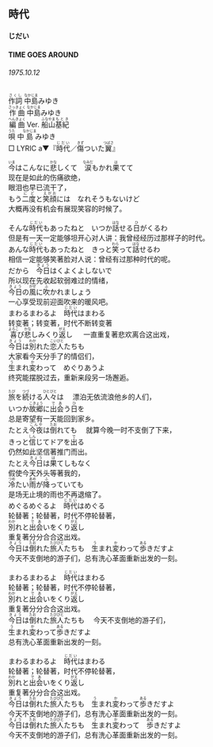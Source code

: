 ## 時代
#### じだい
#### TIME GOES AROUND
###### 1975.10.12


<ruby><rb>作詞</rb><rp>(</rp><rt>さくし</rt><rp>)</rp></ruby> <ruby><rb>中島</rb><rp>(</rp><rt>なかじま</rt><rp>)</rp></ruby>みゆき   
<ruby><rb>作曲</rb><rp>(</rp><rt>さっきょく</rt><rp>)</rp></ruby>  <ruby><rb>中島</rb><rp>(</rp><rt>なかじま</rt><rp>)</rp></ruby>みゆき  
<ruby><rb>編曲</rb><rp>(</rp><rt>へんきょく</rt><rp>)</rp></ruby> </rb><rp>(</rp><rt>Ver.</rt><rp>)</rp></ruby>   <ruby><rb>船山</rb><rp>(</rp><rt>ふなやま</rt><rp>)</rp></ruby><ruby><rb>基紀</rb><rp>(</rp><rt>もとき</rt><rp>)</rp></ruby>  
<ruby><rb>唄</rb><rp>(</rp><rt>うた</rt><rp>)</rp></ruby>  中<ruby><rb>島</rb><rp>(</rp><rt>なかじま</rt><rp>)</rp></ruby>みゆき        
□ LYRIC </rb><rp>(</rp><rt>a</rt><rp>)</rp></ruby>▼『<ruby><rb>時代</rb><rp>(</rp><rt>じだい</rt><rp>)</rp></ruby>／<ruby><rb>傷</rb><rp>(</rp><rt>きず</rt><rp>)</rp></ruby>ついた<ruby><rb>翼</rb><rp>(</rp><rt>つばさ</rt><rp>)</rp></ruby>』  

<ruby><rb>今</rb><rp>(</rp><rt>いま</rt><rp>)</rp></ruby>はこんなに<ruby><rb>悲</rb><rp>(</rp><rt>かな</rt><rp>)</rp></ruby>しくて　<ruby><rb>涙</rb><rp>(</rp><rt>なみだ</rt><rp>)</rp></ruby>もかれ<ruby><rb>果</rb><rp>(</rp><rt>は</rt><rp>)</rp></ruby>てて   
现在是如此的伤痛欲绝，   
眼泪也早已流干了，   
もう<ruby><rb>二度</rb><rp>(</rp><rt>にど</rt><rp>)</rp></ruby>と<ruby><rb>笑顔</rb><rp>(</rp><rt>えがお</rt><rp>)</rp></ruby>には　なれそうもないけど   
大概再没有机会有展现笑容的时候了。  
   
そんな<ruby><rb>時代</rb><rp>(</rp><rt>じだい</rt><rp>)</rp></ruby>もあったねと　いつか<ruby><rb>話</rb><rp>(</rp><rt>はな</rt><rp>)</rp></ruby>せる<ruby><rb>日</rb><rp>(</rp><rt>ひ</rt><rp>)</rp></ruby>がくるわ   
但是有一天一定能够坦开心对人讲：我曾经经历过那样子的时代。   
あんな<ruby><rb>時代</rb><rp>(</rp><rt>じだい</rt><rp>)</rp></ruby>もあったねと　きっと<ruby><rb>笑</rb><rp>(</rp><rt>わら</rt><rp>)</rp></ruby>って<ruby><rb>話</rb><rp>(</rp><rt>はな</rt><rp>)</rp></ruby>せるわ   
相信一定能够笑著脸对人说：曾经有过那种时代的呢。   
だから　<ruby><rb>今日</rb><rp>(</rp><rt>きょう</rt><rp>)</rp></ruby>はくよくよしないで   
所以现在先收起软弱难过的情绪，   
<ruby><rb>今日</rb><rp>(</rp><rt>きょう</rt><rp>)</rp></ruby>の<ruby><rb>風</rb><rp>(</rp><rt>かぜ</rt><rp>)</rp></ruby>に<ruby><rb>吹</rb><rp>(</rp><rt>ふ</rt><rp>)</rp></ruby>かれましょう   
一心享受现前迎面吹来的暖风吧。  
まわるまわるよ　<ruby><rb>時代</rb><rp>(</rp><rt>じだい</rt><rp>)</rp></ruby>はまわる   
转变著；转变著，时代不断转变著  
<ruby><rb>喜</rb><rp>(</rp><rt>よろこ</rt><rp>)</rp></ruby>び<ruby><rb>悲</rb><rp>(</rp><rt>かな</rt><rp>)</rp></ruby>しみくり<ruby><rb>返</rb><rp>(</rp><rt>がえ</rt><rp>)</rp></ruby>し 　
一直重复著悲欢离合这出戏，   
<ruby><rb>今日</rb><rp>(</rp><rt>きょう</rt><rp>)</rp></ruby>は<ruby><rb>別</rb><rp>(</rp><rt>わか</rt><rp>)</rp></ruby>れた<ruby><rb>恋人</rb><rp>(</rp><rt>こいびと</rt><rp>)</rp></ruby>たちも   
大家看今天分手了的情侣们，   
<ruby><rb>生</rb><rp>(</rp><rt>う</rt><rp>)</rp></ruby>まれ<ruby><rb>変</rb><rp>(</rp><rt>か</rt><rp>)</rp></ruby>わって　めぐりあうよ   
终究能摆脱过去，重新来段另一场邂逅。   
   
<ruby><rb>旅</rb><rp>(</rp><rt>たび</rt><rp>)</rp></ruby>を<ruby><rb>続</rb><rp>(</rp><rt>つづ</rt><rp>)</rp></ruby>ける<ruby><rb>人々</rb><rp>(</rp><rt>ひとびと</rt><rp>)</rp></ruby>は　 
漂泊无依流浪他乡的人们，   
いつか<ruby><rb>故郷</rb><rp>(</rp><rt>こきょう</rt><rp>)</rp></ruby>に<ruby><rb>出会</rb><rp>(</rp><rt>であ</rt><rp>)</rp></ruby>う<ruby><rb>日</rb><rp>(</rp><rt>ひ</rt><rp>)</rp></ruby>を   
总是寄望有一天能回到家乡。   
たとえ<ruby><rb>今夜</rb><rp>(</rp><rt>こんや</rt><rp>)</rp></ruby>は<ruby><rb>倒</rb><rp>(</rp><rt>たお</rt><rp>)</rp></ruby>れても　 
就算今晚一时不支倒了下来，   
きっと<ruby><rb>信</rb><rp>(</rp><rt>しん</rt><rp>)</rp></ruby>じてドアを<ruby><rb>出</rb><rp>(</rp><rt>で</rt><rp>)</rp></ruby>る   
仍然如此坚信著推门而出。   
たとえ<ruby><rb>今日</rb><rp>(</rp><rt>きょう</rt><rp>)</rp></ruby>は<ruby><rb>果</rb><rp>(</rp><rt>は</rt><rp>)</rp></ruby>てしもなく   
假使今天外头等著我的，   
<ruby><rb>冷</rb><rp>(</rp><rt>つめ</rt><rp>)</rp></ruby>たい<ruby><rb>雨</rb><rp>(</rp><rt>あめ</rt><rp>)</rp></ruby>が<ruby><rb>降</rb><rp>(</rp><rt>ふ</rt><rp>)</rp></ruby>っていても   
是场无止境的雨也不再退缩了。   
めぐるめぐるよ　<ruby><rb>時代</rb><rp>(</rp><rt>じだい</rt><rp>)</rp></ruby>はめぐる   
轮替著；轮替著，时代不停轮替著，   
<ruby><rb>別</rb><rp>(</rp><rt>わか</rt><rp>)</rp></ruby>れと<ruby><rb>出会</rb><rp>(</rp><rt>であ</rt><rp>)</rp></ruby>いをくり<ruby><rb>返</rb><rp>(</rp><rt>がえ</rt><rp>)</rp></ruby>し   
重复著分分合合这出戏。   
<ruby><rb>今日</rb><rp>(</rp><rt>きょう</rt><rp>)</rp></ruby>は<ruby><rb>倒</rb><rp>(</rp><rt>たお</rt><rp>)</rp></ruby>れた<ruby><rb>旅人</rb><rp>(</rp><rt>たびびと</rt><rp>)</rp></ruby>たちも　<ruby><rb>生</rb><rp>(</rp><rt>う</rt><rp>)</rp></ruby>まれ<ruby><rb>変</rb><rp>(</rp><rt>か</rt><rp>)</rp></ruby>わって<ruby><rb>歩</rb><rp>(</rp><rt>ある</rt><rp>)</rp></ruby>きだすよ   
今天不支倒地的游子们，总有洗心革面重新出发的一刻。   
   
まわるまわるよ　<ruby><rb>時代</rb><rp>(</rp><rt>じだい</rt><rp>)</rp></ruby>はまわる   
轮替著；轮替著，时代不停轮替著，   
<ruby><rb>別</rb><rp>(</rp><rt>わか</rt><rp>)</rp></ruby>れと<ruby><rb>出会</rb><rp>(</rp><rt>であ</rt><rp>)</rp></ruby>いをくり<ruby><rb>返</rb><rp>(</rp><rt>がえ</rt><rp>)</rp></ruby>し   
重复著分分合合这出戏。   
<ruby><rb>今日</rb><rp>(</rp><rt>きょう</rt><rp>)</rp></ruby>は<ruby><rb>倒</rb><rp>(</rp><rt>たお</rt><rp>)</rp></ruby>れた<ruby><rb>旅人</rb><rp>(</rp><rt>たびびと</rt><rp>)</rp></ruby>たちも　 
今天不支倒地的游子们，　   
<ruby><rb>生</rb><rp>(</rp><rt>う</rt><rp>)</rp></ruby>まれ<ruby><rb>変</rb><rp>(</rp><rt>か</rt><rp>)</rp></ruby>わって<ruby><rb>歩</rb><rp>(</rp><rt>ある</rt><rp>)</rp></ruby>きだすよ   
总有洗心革面重新出发的一刻。   
   
まわるまわるよ　<ruby><rb>時代</rb><rp>(</rp><rt>じだい</rt><rp>)</rp></ruby>はまわる   
轮替著；轮替著，时代不停轮替著，   
<ruby><rb>別</rb><rp>(</rp><rt>わか</rt><rp>)</rp></ruby>れと<ruby><rb>出会</rb><rp>(</rp><rt>であ</rt><rp>)</rp></ruby>いをくり<ruby><rb>返</rb><rp>(</rp><rt>がえ</rt><rp>)</rp></ruby>し   
重复著分分合合这出戏。   
<ruby><rb>今日</rb><rp>(</rp><rt>きょう</rt><rp>)</rp></ruby>は<ruby><rb>倒</rb><rp>(</rp><rt>たお</rt><rp>)</rp></ruby>れた<ruby><rb>旅人</rb><rp>(</rp><rt>たびびと</rt><rp>)</rp></ruby>たちも　<ruby><rb>生</rb><rp>(</rp><rt>う</rt><rp>)</rp></ruby>まれ<ruby><rb>変</rb><rp>(</rp><rt>か</rt><rp>)</rp></ruby>わって<ruby><rb>歩</rb><rp>(</rp><rt>ある</rt><rp>)</rp></ruby>きだすよ   
今天不支倒地的游子们，总有洗心革面重新出发的一刻。   
<ruby><rb>今日</rb><rp>(</rp><rt>きょう</rt><rp>)</rp></ruby>は<ruby><rb>倒</rb><rp>(</rp><rt>たお</rt><rp>)</rp></ruby>れた<ruby><rb>旅人</rb><rp>(</rp><rt>たびびと</rt><rp>)</rp></ruby>たちも　<ruby><rb>生</rb><rp>(</rp><rt>う</rt><rp>)</rp></ruby>まれ<ruby><rb>変</rb><rp>(</rp><rt>か</rt><rp>)</rp></ruby>わって　<ruby><rb>歩</rb><rp>(</rp><rt>ある</rt><rp>)</rp></ruby>きだすよ   
今天不支倒地的游子们，总有洗心革面重新出发的一刻。   


